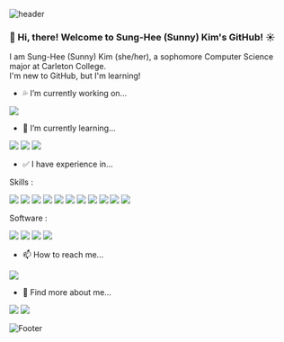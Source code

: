 ![header](https://capsule-render.vercel.app/api?type=waving&color=0F52BA&height=200&section=header)

### 👋  Hi, there! Welcome to Sung-Hee (Sunny) Kim's GitHub! ☀️

I am Sung-Hee (Sunny) Kim (she/her), a sophomore Computer Science major at Carleton College. 
<br> I'm new to GitHub, but I'm learning!



- 💦  I’m currently working on...

[]()

<a href="https://github.com/CS-257-S22/team-project-F"><img src="https://img.shields.io/badge/CS 257 Team Project-181717?style=flat-square&logo=GitHub&logoColor=FFFFFF"/></a>

- 🌱  I’m currently learning...

<img src="https://img.shields.io/badge/Python-3776AB?style=flat-square&logo=Python&logoColor=FFFFFF"/> <img src="https://img.shields.io/badge/Pytest-0A9EDC?style=flat-square&logo=Pytest&logoColor=FFFFFF"/> <img src="https://img.shields.io/badge/RStudio-75AADB?style=flat-square&logo=RStudio&logoColor=FFFFFF"/> 

- ✅  I have experience in...

Skills :

<img src="https://img.shields.io/badge/Python-3776AB?style=flat-square&logo=Python&logoColor=FFFFFF"/> <img src="https://img.shields.io/badge/Java-007396?style=flat-square&logo=Java&logoColor=FFFFFF"/> <img src="https://img.shields.io/badge/JavaScript-F7DF1E?style=flat-square&logo=JavaScript&logoColor=FFFFFF"/> <img src="https://img.shields.io/badge/C-A8B9CC?style=flat-square&logo=C&logoColor=FFFFFF"/> <img src="https://img.shields.io/badge/C++-00599C?style=flat-square&logo=C++&logoColor=FFFFFF"/> <img src="https://img.shields.io/badge/HTML5-E34F26?style=flat-square&logo=HTML5&logoColor=FFFFFF"/> <img src="https://img.shields.io/badge/CSS-1572B6?style=flat-square&logo=CSS&logoColor=FFFFFF"/> <img src="https://img.shields.io/badge/MySQL-4479A1?style=flat-square&logo=MySQL&logoColor=FFFFFF"/> <img src="https://img.shields.io/badge/Pytest-0A9EDC?style=flat-square&logo=Pytest&logoColor=FFFFFF"/> <img src="https://img.shields.io/badge/RStudio-75AADB?style=flat-square&logo=RStudio&logoColor=FFFFFF"/> <img src="https://img.shields.io/badge/Kotlin-7F52FF?style=flat-square&logo=Kotlin&logoColor=FFFFFF"/> 

Software  : 

<img src="https://img.shields.io/badge/Microsoft Office-D83B01?style=flat-square&logo=Microsoft&nbspOffice&logoColor=FFFFFF"/> <img src="https://img.shields.io/badge/Microsoft Word-2B579A?style=flat-square&logo=Microsoft&nbspWord&logoColor=FFFFFF"/> <img src="https://img.shields.io/badge/Microsoft Powerpoint-B7472A?style=flat-square&logo=Microsoft Powerpoint&logoColor=FFFFFF"/> <img src="https://img.shields.io/badge/Microsoft Excel-217346?style=flat-square&logo=Microsoft&nbspExcel&logoColor=FFFFFF"/>

- 📫  How to reach me... 

<a href="mailto:tjdgmlkim19@gmail.com"><img src="https://img.shields.io/badge/Gmail-EA4335?style=flat-square&logo=Gmail&logoColor=FFFFFF"/></a>

- 🔭 Find more about me... 

<a href="https://www.linkedin.com/in/sung-hee-kim/"><img src="https://img.shields.io/badge/LinkedIn-0A66C2?style=flat-square&logo=LinkedIn&logoColor=FFFFFF"/></a> <a href="https://github.com/shkim2001"><img src="https://img.shields.io/badge/GitHub-181717?style=flat-square&logo=GitHub&logoColor=FFFFFF"/></a>


![Footer](https://capsule-render.vercel.app/api?type=waving&color=0F52BA&height=200&section=footer)